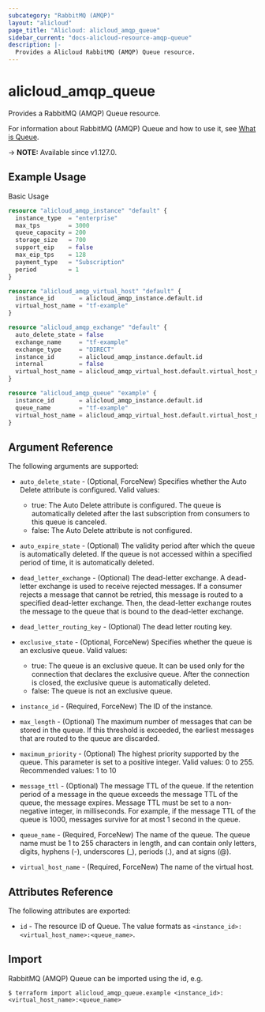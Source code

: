 ```yaml
---
subcategory: "RabbitMQ (AMQP)"
layout: "alicloud"
page_title: "Alicloud: alicloud_amqp_queue"
sidebar_current: "docs-alicloud-resource-amqp-queue"
description: |-
  Provides a Alicloud RabbitMQ (AMQP) Queue resource.
---
```


# alicloud_amqp_queue

Provides a RabbitMQ (AMQP) Queue resource.

For information about RabbitMQ (AMQP) Queue and how to use it, see [What is Queue](https://www.alibabacloud.com/help/en/message-queue-for-rabbitmq/latest/createqueue).

-> **NOTE:** Available since v1.127.0.

## Example Usage

Basic Usage

```terraform
resource "alicloud_amqp_instance" "default" {
  instance_type  = "enterprise"
  max_tps        = 3000
  queue_capacity = 200
  storage_size   = 700
  support_eip    = false
  max_eip_tps    = 128
  payment_type   = "Subscription"
  period         = 1
}

resource "alicloud_amqp_virtual_host" "default" {
  instance_id       = alicloud_amqp_instance.default.id
  virtual_host_name = "tf-example"
}

resource "alicloud_amqp_exchange" "default" {
  auto_delete_state = false
  exchange_name     = "tf-example"
  exchange_type     = "DIRECT"
  instance_id       = alicloud_amqp_instance.default.id
  internal          = false
  virtual_host_name = alicloud_amqp_virtual_host.default.virtual_host_name
}

resource "alicloud_amqp_queue" "example" {
  instance_id       = alicloud_amqp_instance.default.id
  queue_name        = "tf-example"
  virtual_host_name = alicloud_amqp_virtual_host.default.virtual_host_name
}
```

## Argument Reference

The following arguments are supported:

* `auto_delete_state` - (Optional, ForceNew) Specifies whether the Auto Delete attribute is configured. Valid values:
  * true: The Auto Delete attribute is configured. The queue is automatically deleted after the last subscription from consumers to this queue is canceled. 
  * false: The Auto Delete attribute is not configured.
  
* `auto_expire_state` - (Optional) The validity period after which the queue is automatically deleted.
  If the queue is not accessed within a specified period of time, it is automatically deleted.
* `dead_letter_exchange` - (Optional) The dead-letter exchange. A dead-letter exchange is used to receive rejected messages. 
  If a consumer rejects a message that cannot be retried, this message is routed to a specified dead-letter exchange.
  Then, the dead-letter exchange routes the message to the queue that is bound to the dead-letter exchange.
* `dead_letter_routing_key` - (Optional) The dead letter routing key.
* `exclusive_state` - (Optional, ForceNew) Specifies whether the queue is an exclusive queue. Valid values:
  * true: The queue is an exclusive queue. It can be used only for the connection that declares the exclusive queue. After the connection is closed, the exclusive queue is automatically deleted.
  * false: The queue is not an exclusive queue.
  
* `instance_id` - (Required, ForceNew) The ID of the instance.
* `max_length` - (Optional) The maximum number of messages that can be stored in the queue.
  If this threshold is exceeded, the earliest messages that are routed to the queue are discarded.
* `maximum_priority` - (Optional) The highest priority supported by the queue. This parameter is set to a positive integer.
  Valid values: 0 to 255. Recommended values: 1 to 10
* `message_ttl` - (Optional) The message TTL of the queue.
  If the retention period of a message in the queue exceeds the message TTL of the queue, the message expires.
  Message TTL must be set to a non-negative integer, in milliseconds.
  For example, if the message TTL of the queue is 1000, messages survive for at most 1 second in the queue.
* `queue_name` - (Required, ForceNew) The name of the queue.
  The queue name must be 1 to 255 characters in length, and can contain only letters, digits, hyphens (-), underscores (_), periods (.), and at signs (@).
* `virtual_host_name` - (Required, ForceNew) The name of the virtual host.

## Attributes Reference

The following attributes are exported:

* `id` - The resource ID of Queue. The value formats as `<instance_id>:<virtual_host_name>:<queue_name>`.

## Import

RabbitMQ (AMQP) Queue can be imported using the id, e.g.

```shell
$ terraform import alicloud_amqp_queue.example <instance_id>:<virtual_host_name>:<queue_name>
```
